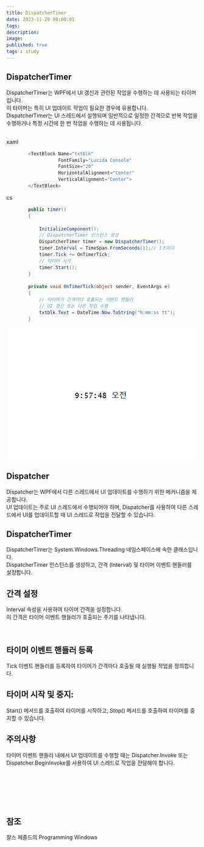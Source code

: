```yaml
---
title: DispatcherTimer
date: 2023-11-20 00:00:01 
tags: 
description:
image: 
published: true
tags : study
---
```


## DispatcherTimer
DispatcherTimer는 WPF에서 UI 갱신과 관련된 작업을 수행하는 데 사용되는 타이머입니다.<br> 이 타이머는 특히 UI 업데이트 작업이 필요한 경우에 유용합니다. <br> DispatcherTimer는 UI 스레드에서 실행되며 일반적으로 일정한 간격으로 반복 작업을 수행하거나 특정 시간에 한 번 작업을 수행하는 데 사용됩니다.<br> <br> 


xaml
```cs
        <TextBlock Name="txtblk" 
                   FontFamily="Lucida Console" 
                   FontSize="20"                                    
                   HorizontalAlignment="Center"
                   VerticalAlignment="Center">
        </TextBlock>


```


cs
```cs
        public timer()
        {

            InitializeComponent();
            // DispatcherTimer 인스턴스 생성
            DispatcherTimer timer = new DispatcherTimer();
            timer.Interval = TimeSpan.FromSeconds(1);// 1초마다
            timer.Tick += OnTimerTick;
            // 타이머 시작
            timer.Start();
        }

        private void OnTimerTick(object sender, EventArgs e)
        {
            // 타이머가 간격마다 호출되는 이벤트 핸들러
            // UI 갱신 또는 다른 작업 수행
            txtblk.Text = DateTime.Now.ToString("h:mm:ss tt");
        }

```


<p align="center">
 <img src="/assets/img/20231121.PNG">
</p>



## Dispatcher
Dispatcher는 WPF에서 다른 스레드에서 UI 업데이트를 수행하기 위한 메커니즘을 제공합니다.<br> 
UI 업데이트는 주로 UI 스레드에서 수행되어야 하며, Dispatcher를 사용하여 다른 스레드에서 UI를 업데이트할 때 UI 스레드로 작업을 전달할 수 있습니다.<br> 


## DispatcherTimer
DispatcherTimer는 System.Windows.Threading 네임스페이스에 속한 클래스입니다.<br> 
DispatcherTimer 인스턴스를 생성하고, 간격 (Interval) 및 타이머 이벤트 핸들러를 설정합니다.


## 간격 설정
Interval 속성을 사용하여 타이머 간격을 설정합니다. <br> 
이 간격은 타이머 이벤트 핸들러가 호출되는 주기를 나타냅니다.<br> 

<br> 

## 타이머 이벤트 핸들러 등록
Tick 이벤트 핸들러를 등록하여 타이머가 간격마다 호출될 때 실행될 작업을 정의합니다.
<br> 

## 타이머 시작 및 중지:
Start() 메서드를 호출하여 타이머를 시작하고, Stop() 메서드를 호출하여 타이머를 중지할 수 있습니다.
<br> 

## 주의사항
타이머 이벤트 핸들러 내에서 UI 업데이트를 수행할 때는 Dispatcher.Invoke 또는 Dispatcher.BeginInvoke를 사용하여 UI 스레드로 작업을 전달해야 합니다.


<br><br><br><br><br>
## 참조 
찰스 페졸드의 Programming Windows